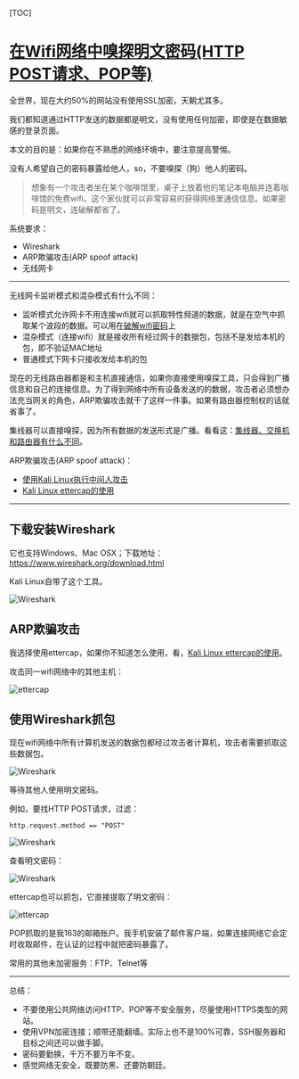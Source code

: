 [TOC]

# [在Wifi网络中嗅探明文密码(HTTP POST请求、POP等)]( http://topspeedsnail.com/wireshark-hack-http-post-password/ )

全世界，现在大约50%的网站没有使用SSL加密，天朝尤其多。

我们都知道通过HTTP发送的数据都是明文，没有使用任何加密，即使是在数据敏感的登录页面。

本文的目的是：如果你在不熟悉的网络环境中，要注意提高警惕。

没有人希望自己的密码暴露给他人，so，不要嗅探（狗）他人的密码。

> 想象有一个攻击者坐在某个咖啡馆里，桌子上放着他的笔记本电脑并连着咖啡馆的免费wifi。这个家伙就可以非常容易的获得网络里通信信息。如果密码是明文，连破解都省了。

系统要求：

- Wireshark
- ARP欺骗攻击(ARP spoof attack)
- 无线网卡

------

无线网卡监听模式和混杂模式有什么不同：

- 监听模式允许网卡不用连接wifi就可以抓取特性频道的数据，就是在空气中抓取某个波段的数据。可以用在[破解wifi密码](http://topspeedsnail.com/macbook-crack-wifi-with-wpa-wpa2/)上
- 混杂模式（连接wifi）就是接收所有经过网卡的数据包，包括不是发给本机的包，即不验证MAC地址
- 普通模式下网卡只接收发给本机的包

现在的无线路由器都是和主机直接通信，如果你直接使用嗅探工具，只会得到广播信息和自己的连接信息。为了得到网络中所有设备发送的的数据，攻击者必须想办法充当网关的角色，ARP欺骗攻击就干了这样一件事。如果有路由器控制权的话就省事了。

集线器可以直接嗅探，因为所有数据的发送形式是广播。看看这：[集线器、交换机和路由器有什么不同](http://blog.topspeedsnail.com/archives/4391)。

ARP欺骗攻击(ARP spoof attack)：

- [使用Kali Linux执行中间人攻击](http://topspeedsnail.com/kali-linux-preform-man-in-middle-attack/)
- [Kali Linux ettercap的使用](http://topspeedsnail.com/kali-linux-ettercap-arp-spoof-attack/)

------

## 下载安装Wireshark

它也支持Windows、Mac OSX；下载地址：https://www.wireshark.org/download.html

Kali Linux自带了这个工具。

![Wireshark](http://topspeedsnail.com/images/2016/4/Screen%20Shot%202016-04-18%20at%2018.25.28.png)

## ARP欺骗攻击

我选择使用ettercap，如果你不知道怎么使用，看，[Kali Linux ettercap的使用](http://topspeedsnail.com/kali-linux-ettercap-arp-spoof-attack/)。

攻击同一wifi网络中的其他主机：

![ettercap](http://topspeedsnail.com/images/2016/4/Screenshot%20from%202016-04-19%2009-00-57.png)

## 使用Wireshark抓包

现在wifi网络中所有计算机发送的数据包都经过攻击者计算机，攻击者需要抓取这些数据包。

![Wireshark](http://topspeedsnail.com/images/2016/4/Screenshot%20from%202016-04-19%2009-06-38.png)

等待其他人使用明文密码。

例如，要找HTTP POST请求，过滤：

```
http.request.method == "POST"
```

![Wireshark](http://topspeedsnail.com/images/2016/4/Screenshot%20from%202016-04-19%2009-16-16.png)

查看明文密码：

![Wireshark](http://topspeedsnail.com/images/2016/4/Screenshot%20from%202016-04-19%2009-21-05.png)

ettercap也可以抓包，它直接提取了明文密码：

![ettercap](http://topspeedsnail.com/images/2016/4/Screenshot%20from%202016-04-19%2009-27-22.png)

POP抓取的是我163的邮箱账户。我手机安装了邮件客户端，如果连接网络它会定时收取邮件，在认证的过程中就把密码暴露了。

常用的其他未加密服务：FTP、Telnet等

------

总结：

- 不要使用公共网络访问HTTP、POP等不安全服务，尽量使用HTTPS类型的网站。
- 使用VPN加密连接；顺带还能翻墙。实际上也不是100%可靠，SSH服务器和目标之间还可以做手脚。
- 密码要勤换，千万不要万年不变。
- 感觉网络无安全，既要防黑、还要防朝廷。